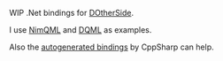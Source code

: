 WIP .Net bindings for [DOtherSide](https://github.com/filcuc/DOtherSide).

I use [NimQML](https://github.com/filcuc/nimqml) and [DQML](https://github.com/filcuc/dqml) as examples.

Also the [autogenerated bindings](https://gist.github.com/codec-abc/39b60839efc30d5209d8b3d441d78781) by CppSharp can help.